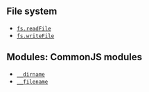 ## File system

* [`fs.readFile`](https://nodejs.org/docs/latest-v22.x/api/fs.html#fsreadfilepath-options-callback)
* [`fs.writeFile`](https://nodejs.org/docs/latest-v22.x/api/fs.html#fswritefilefile-data-options-callback)

## Modules: CommonJS modules

* [`__dirname`](https://nodejs.org/docs/latest-v22.x/api/modules.html#__dirname)
* [`__filename`](https://nodejs.org/docs/latest-v22.x/api/modules.html#__filename)